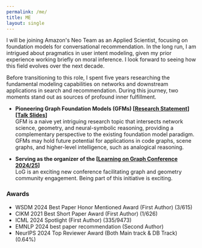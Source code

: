 ```yaml
---
permalink: /me/
title: ME
layout: single
---
```


I will be joining Amazon's Neo Team as an Applied Scientist, focusing on foundation models for conversational recommendation. In the long run, I am intrigued about pragmatics in user intent modeling, given my prior experience working briefly on moral inference. I look forward to seeing how this field evolves over the next decade. 


Before transitioning to this role, I spent five years researching the fundamental modeling capabilities on networks and downstream applications in search and recommendation. During this journey, two moments stand out as sources of profound inner fulfillment.

<ul>
  <li>
      <p>
        <strong>Pioneering Graph Foundation Models (GFMs) 
        [<a href="https://drive.google.com/file/d/1DycBQkBdTCmZOWh9WHNo6gNrALHmDLfe/view?usp=sharing">Research Statement</a>]
        [<a href="https://drive.google.com/file/d/1RSfGXJAC11c3wc9Gduqg-SoMJ8qfbh7N/view?usp=sharing">Talk Slides</a>]</strong> <br>
        GFM is a naive yet intriguing research topic that intersects network science, geometry, and neural-symbolic reasoning, providing a complementary perspective to the existing foundation model paradigm. GFMs may hold future potential for applications in code graphs, scene graphs, and higher-level intelligence, such as analogical reasoning. <br>
      </p>
  </li>
  <li>
      <p>
        <strong>Serving as the organizer of the [<a href="https://logconference.org/">Learning on Graph Conference 2024/25</a>]</strong> <br>
        LoG is an exciting new conference facilitating graph and geometry community engagement. Being part of this initiative is exciting. 
      </p>
  </li>
</ul>




### Awards
- WSDM 2024 Best Paper Honor Mentioned Award (First Author) (3/615)
- CIKM 2021 Best Short Paper Award (First Author) (1/626)
- ICML 2024 Spotlight (First Author) (335/9473)
- EMNLP 2024 best paper recommendation (Second Author)
- NeurIPS 2024 Top Reviewer Award (Both Main track & DB Track) (0.64%) 
